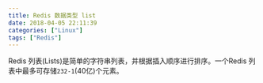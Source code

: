 ```yaml
---
title: Redis 数据类型 list
date: 2018-04-05 22:11:39
categories: ["Linux"]
tags: ["Redis"]
---
```


Redis 列表(Lists)是简单的字符串列表，并根据插入顺序进行排序。一个Redis 列表中最多可存储`232-1`(40亿)个元素。

<!-- more -->